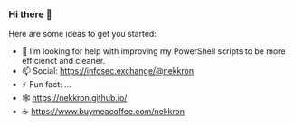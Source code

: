 <!--
**nekkron/nekkron** is a ✨ _special_ ✨ repository because its `README.md` (this file) appears on your GitHub profile.
-->
### Hi there 👋

Here are some ideas to get you started:

- 🤔 I’m looking for help with improving my PowerShell scripts to be more efficienct and cleaner.
- 📫 Social: https://infosec.exchange/@nekkron
- ⚡ Fun fact: ...
- 🕸️ https://nekkron.github.io/
- ☕ https://www.buymeacoffee.com/nekkron
